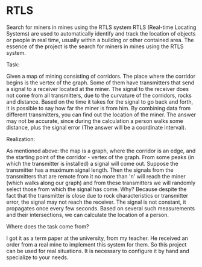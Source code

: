 # RTLS
Search for miners in mines using the RTLS system
RTLS (Real-time Locating Systems) are used to automatically identify and track the location of objects or people in real time, usually within a building or other contained area.
The essence of the project is the search for miners in mines using the RTLS system.

Task:

Given a map of mining consisting of corridors. The place where the corridor begins is the vertex of the graph. Some of them have transmitters that send a signal to a receiver located at the miner. The signal to the receiver does not come from all transmitters, due to the curvature of the corridors, rocks and distance. Based on the time it takes for the signal to go back and forth, it is possible to say how far the miner is from him. By combining data from different transmitters, you can find out the location of the miner. The answer may not be accurate, since during the calculation a person walks some distance, plus the signal error (The answer will be a coordinate interval).

Realization:

As mentioned above: the map is a graph, where the corridor is an edge, and the starting point of the corridor - vertex of the graph. From some peaks (in which the transmitter is installed) a signal will come out. Suppose the transmitter has a maximum signal length. Then the signals from the transmitters that are remote from it no more than 'n' will reach the miner (which walks along our graph) and from these transmitters we will randomly select those from which the signal has come. Why? Because despite the fact that the transmitter is close due to rock characteristics or transmitter error, the signal may not reach the receiver. The signal is not constant, it propagates once every few seconds. Based on several such measurements and their intersections, we can calculate the location of a person.

Where does the task come from?

I got it as a term paper at the university, from my teacher. He received an order from a real mine to implement this system for them. So this project can be used for real situations. It is necessary to configure it by hand and specialize to your needs.

